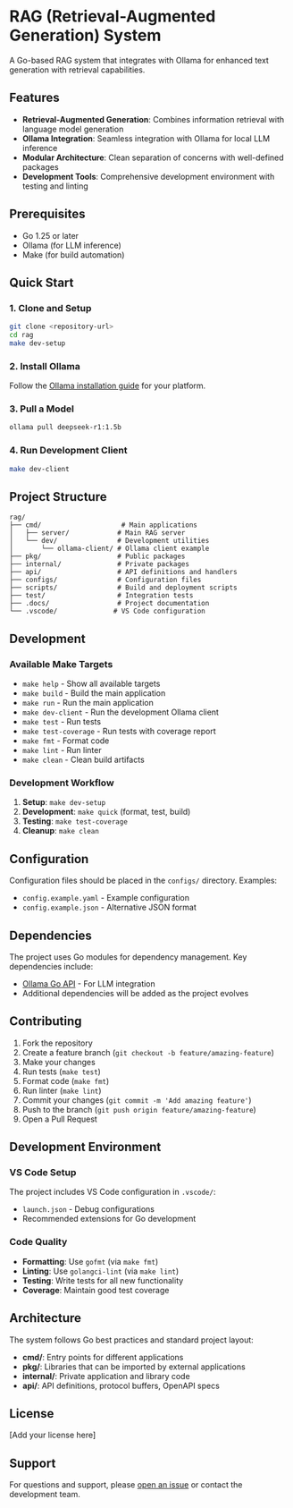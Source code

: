 # RAG (Retrieval-Augmented Generation) System

A Go-based RAG system that integrates with Ollama for enhanced text generation with retrieval capabilities.

## Features

- **Retrieval-Augmented Generation**: Combines information retrieval with language model generation
- **Ollama Integration**: Seamless integration with Ollama for local LLM inference
- **Modular Architecture**: Clean separation of concerns with well-defined packages
- **Development Tools**: Comprehensive development environment with testing and linting

## Prerequisites

- Go 1.25 or later
- Ollama (for LLM inference)
- Make (for build automation)

## Quick Start

### 1. Clone and Setup

```bash
git clone <repository-url>
cd rag
make dev-setup
```

### 2. Install Ollama

Follow the [Ollama installation guide](https://ollama.ai) for your platform.

### 3. Pull a Model

```bash
ollama pull deepseek-r1:1.5b
```

### 4. Run Development Client

```bash
make dev-client
```

## Project Structure

```
rag/
├── cmd/                    # Main applications
│   ├── server/            # Main RAG server
│   └── dev/               # Development utilities
│       └── ollama-client/ # Ollama client example
├── pkg/                   # Public packages
├── internal/              # Private packages
├── api/                   # API definitions and handlers
├── configs/               # Configuration files
├── scripts/               # Build and deployment scripts
├── test/                  # Integration tests
├── .docs/                 # Project documentation
└── .vscode/              # VS Code configuration
```

## Development

### Available Make Targets

- `make help` - Show all available targets
- `make build` - Build the main application
- `make run` - Run the main application
- `make dev-client` - Run the development Ollama client
- `make test` - Run tests
- `make test-coverage` - Run tests with coverage report
- `make fmt` - Format code
- `make lint` - Run linter
- `make clean` - Clean build artifacts

### Development Workflow

1. **Setup**: `make dev-setup`
2. **Development**: `make quick` (format, test, build)
3. **Testing**: `make test-coverage`
4. **Cleanup**: `make clean`

## Configuration

Configuration files should be placed in the `configs/` directory. Examples:

- `config.example.yaml` - Example configuration
- `config.example.json` - Alternative JSON format

## Dependencies

The project uses Go modules for dependency management. Key dependencies include:

- [Ollama Go API](https://github.com/ollama/ollama) - For LLM integration
- Additional dependencies will be added as the project evolves

## Contributing

1. Fork the repository
2. Create a feature branch (`git checkout -b feature/amazing-feature`)
3. Make your changes
4. Run tests (`make test`)
5. Format code (`make fmt`)
6. Run linter (`make lint`)
7. Commit your changes (`git commit -m 'Add amazing feature'`)
8. Push to the branch (`git push origin feature/amazing-feature`)
9. Open a Pull Request

## Development Environment

### VS Code Setup

The project includes VS Code configuration in `.vscode/`:

- `launch.json` - Debug configurations
- Recommended extensions for Go development

### Code Quality

- **Formatting**: Use `gofmt` (via `make fmt`)
- **Linting**: Use `golangci-lint` (via `make lint`)
- **Testing**: Write tests for all new functionality
- **Coverage**: Maintain good test coverage

## Architecture

The system follows Go best practices and standard project layout:

- **cmd/**: Entry points for different applications
- **pkg/**: Libraries that can be imported by external applications
- **internal/**: Private application and library code
- **api/**: API definitions, protocol buffers, OpenAPI specs

## License

[Add your license here]

## Support

For questions and support, please [open an issue](link-to-issues) or contact the development team.
